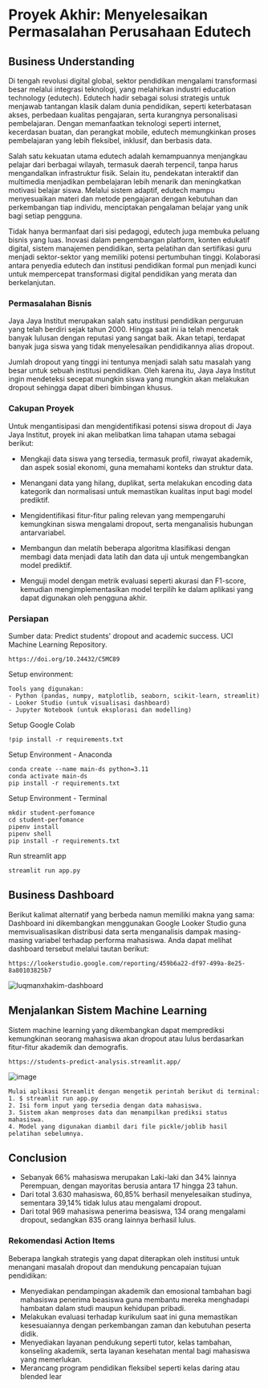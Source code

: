 # Proyek Akhir: Menyelesaikan Permasalahan Perusahaan Edutech

## Business Understanding

Di tengah revolusi digital global, sektor pendidikan mengalami transformasi besar melalui integrasi teknologi, yang melahirkan industri education technology (edutech). Edutech hadir sebagai solusi strategis untuk menjawab tantangan klasik dalam dunia pendidikan, seperti keterbatasan akses, perbedaan kualitas pengajaran, serta kurangnya personalisasi pembelajaran. Dengan memanfaatkan teknologi seperti internet, kecerdasan buatan, dan perangkat mobile, edutech memungkinkan proses pembelajaran yang lebih fleksibel, inklusif, dan berbasis data.

Salah satu kekuatan utama edutech adalah kemampuannya menjangkau pelajar dari berbagai wilayah, termasuk daerah terpencil, tanpa harus mengandalkan infrastruktur fisik. Selain itu, pendekatan interaktif dan multimedia menjadikan pembelajaran lebih menarik dan meningkatkan motivasi belajar siswa. Melalui sistem adaptif, edutech mampu menyesuaikan materi dan metode pengajaran dengan kebutuhan dan perkembangan tiap individu, menciptakan pengalaman belajar yang unik bagi setiap pengguna.

Tidak hanya bermanfaat dari sisi pedagogi, edutech juga membuka peluang bisnis yang luas. Inovasi dalam pengembangan platform, konten edukatif digital, sistem manajemen pendidikan, serta pelatihan dan sertifikasi guru menjadi sektor-sektor yang memiliki potensi pertumbuhan tinggi. Kolaborasi antara penyedia edutech dan institusi pendidikan formal pun menjadi kunci untuk mempercepat transformasi digital pendidikan yang merata dan berkelanjutan.

### Permasalahan Bisnis

Jaya Jaya Institut merupakan salah satu institusi pendidikan perguruan yang telah berdiri sejak tahun 2000. Hingga saat ini ia telah mencetak banyak lulusan dengan reputasi yang sangat baik. Akan tetapi, terdapat banyak juga siswa yang tidak menyelesaikan pendidikannya alias dropout.

Jumlah dropout yang tinggi ini tentunya menjadi salah satu masalah yang besar untuk sebuah institusi pendidikan. Oleh karena itu, Jaya Jaya Institut ingin mendeteksi secepat mungkin siswa yang mungkin akan melakukan dropout sehingga dapat diberi bimbingan khusus.

### Cakupan Proyek

Untuk mengantisipasi dan mengidentifikasi potensi siswa dropout di Jaya Jaya Institut, proyek ini akan melibatkan lima tahapan utama sebagai berikut:

- Mengkaji data siswa yang tersedia, termasuk profil, riwayat akademik, dan aspek sosial ekonomi, guna memahami konteks dan struktur data.

- Menangani data yang hilang, duplikat, serta melakukan encoding data kategorik dan normalisasi untuk memastikan kualitas input bagi model prediktif.

- Mengidentifikasi fitur-fitur paling relevan yang mempengaruhi kemungkinan siswa mengalami dropout, serta menganalisis hubungan antarvariabel.

- Membangun dan melatih beberapa algoritma klasifikasi dengan membagi data menjadi data latih dan data uji untuk mengembangkan model prediktif.

- Menguji model dengan metrik evaluasi seperti akurasi dan F1-score, kemudian mengimplementasikan model terpilih ke dalam aplikasi yang dapat digunakan oleh pengguna akhir.

### Persiapan

Sumber data: Predict students' dropout and academic success. UCI Machine Learning Repository.
```
https://doi.org/10.24432/C5MC89
```

Setup environment:
```
Tools yang digunakan:
- Python (pandas, numpy, matplotlib, seaborn, scikit-learn, streamlit)
- Looker Studio (untuk visualisasi dashboard)
- Jupyter Notebook (untuk eksplorasi dan modelling)
```

Setup Google Colab
```
!pip install -r requirements.txt
```

Setup Environment - Anaconda
```
conda create --name main-ds python=3.11
conda activate main-ds
pip install -r requirements.txt
```

Setup Environment - Terminal
```
mkdir student-perfomance
cd student-perfomance
pipenv install
pipenv shell
pip install -r requirements.txt
```

Run streamlit app
```
streamlit run app.py
```

## Business Dashboard
Berikut kalimat alternatif yang berbeda namun memiliki makna yang sama:
Dashboard ini dikembangkan menggunakan Google Looker Studio guna memvisualisasikan distribusi data serta menganalisis dampak masing-masing variabel terhadap performa mahasiswa. Anda dapat melihat dashboard tersebut melalui tautan berikut:

```
https://lookerstudio.google.com/reporting/459b6a22-df97-499a-8e25-8a80103825b7
```
![luqmanxhakim-dashboard](https://github.com/user-attachments/assets/e655070f-bba2-4ed2-9770-a5e4b704f418)


## Menjalankan Sistem Machine Learning
Sistem machine learning yang dikembangkan dapat memprediksi kemungkinan seorang mahasiswa akan dropout atau lulus berdasarkan fitur-fitur akademik dan demografis.

```
https://students-predict-analysis.streamlit.app/
```

![image](https://github.com/user-attachments/assets/eb91b662-d8c6-4466-bef3-97da8175bd75)

```
Mulai aplikasi Streamlit dengan mengetik perintah berikut di terminal:
1. $ streamlit run app.py
2. Isi form input yang tersedia dengan data mahasiswa.
3. Sistem akan memproses data dan menampilkan prediksi status mahasiswa.
4. Model yang digunakan diambil dari file pickle/joblib hasil pelatihan sebelumnya.
```

## Conclusion
- Sebanyak 66% mahasiswa merupakan Laki-laki dan 34% lainnya Perempuan, dengan mayoritas berusia antara 17 hingga 23 tahun. 
- Dari total 3.630 mahasiswa, 60,85% berhasil menyelesaikan studinya, sementara 39,14% tidak lulus atau mengalami dropout.
- Dari total 969 mahasiswa penerima beasiswa, 134 orang mengalami dropout, sedangkan 835 orang lainnya berhasil lulus.


### Rekomendasi Action Items
Beberapa langkah strategis yang dapat diterapkan oleh institusi untuk menangani masalah dropout dan mendukung pencapaian tujuan pendidikan:

- Menyediakan pendampingan akademik dan emosional tambahan bagi mahasiswa penerima beasiswa guna membantu mereka menghadapi hambatan dalam studi maupun kehidupan pribadi.
- Melakukan evaluasi terhadap kurikulum saat ini guna memastikan kesesuaiannya dengan perkembangan zaman dan kebutuhan peserta didik.
- Menyediakan layanan pendukung seperti tutor, kelas tambahan, konseling akademik, serta layanan kesehatan mental bagi mahasiswa yang memerlukan.
- Merancang program pendidikan fleksibel seperti kelas daring atau blended lear
